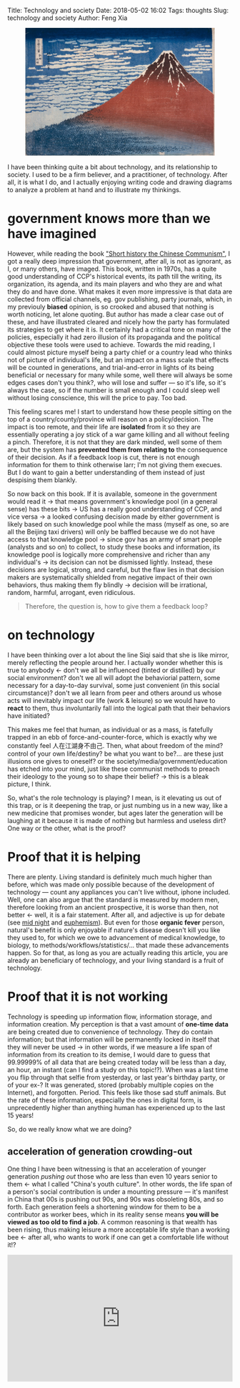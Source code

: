 Title: Technology and society
Date: 2018-05-02 16:02
Tags: thoughts
Slug: technology and society
Author: Feng Xia

<figure class="col s12">
  <img src="/images/fuji.jpg"/>
</figure>


I have been thinking quite a bit about technology, and its
relationship to society. I used to be a firm believer, and a
practitioner, of technology. After all, it is what I do, and I
actually enjoying writing code and drawing diagrams to analyze a
problem at hand and to illustrate my thinkings.

# government knows more than we have imagined

However, while reading the book ["Short history the Chinese
Communism"][4], I got a really deep impression that government, after
all, is not as ignorant, as I, or many others, have imaged. This book,
written in 1970s, has a quite good understanding of CCP's historical
events, its path till the writing, its organization, its agenda, and
its main players and who they are and what they do and have done. What
makes it even more impressive is that data are collected from official
channels, eg. gov publishing, party journals, which, in my previouly
__biased__ opinion, is so crooked and abused that nothing is worth
noticing, let alone quoting. But author has made a clear case out of
these, and have illustrated cleared and nicely how the party has
formulated its strategies to get where it is. It certainly had a
critical tone on many of the policies, especially it had zero illusion
of its propaganda and the political objective these tools were used to
achieve. Towards the mid reading, I could almost picture myself being
a party chief or a country lead who thinks not of picture of
individual's life, but an impact on a mass scale that effects will be
counted in generations, and trial-and-error in lights of its being
beneficial or necessary for many while some, well there will always be
some edges cases don't you think?, who will lose and suffer &mdash; so
it's life, so it's always the case, so if the number is small enough
and I could sleep well without losing conscience, this will the price
to pay. Too bad.

[4]: https://www.amazon.com/Short-History-Chinese-Communism-Franklin/dp/0138094187/ref=sr_1_1?ie=UTF8&qid=1525356168&sr=8-1&keywords=short+history+of+the+chinese+communism

This feeling scares me! I start to understand how these people sitting
on the top of a country/county/province will reason on a
policy/decision. The impact is too remote, and their life are
**isolated** from it so they are essentially operating a joy stick of
a war game killing and all without feeling a pinch. Therefore, it is
not that they are dark minded, well some of them are, but the system
has **prevented them from relating to** the consequence of their
decision. As if a feedback loop is cut, there is not enough
information for them to think otherwise larr; I'm not giving them
execues. But I do want to gain a better understanding of them instead
of just despising them blankly.

So now back on this book. If it is available, someone in the
government would read it &rarr; that means government's knowledge pool
(in a general sense) has these bits &rarr; US has a really good
understanding of CCP, and vice versa &rarr; a looked confusing
decision made by either government is likely based on such knowledge
pool while the mass (myself as one, so are all the Beijing taxi
drivers) will only be baffled because we do not have access to that
knowledge pool &rarr; since gov has an army of smart people (analysts
and so on) to collect, to study these books and information, its
knowledge pool is logically more comprehensive and richer than any
individual's &rarr; its decision can not be dismissed
lightly. Instead, these decisions are logical, strong, and careful,
but the flaw lies in that decision makers are systematically shielded
from negative impact of their own behaviors, thus making them fly
blindly &rarr; decision will be irrational, random, harmful, arrogant,
even ridiculous.

> Therefore, the question is, how to give them a feedback loop?

# on technology

I have been thinking over a lot about the line Siqi said that she is
like mirror, merely reflecting the people around her. I actually
wonder whether this is true to anybody &larr; don't we all be
influenced (tinted or distilled) by our social environment?  don't we
all will adopt the behaviorial pattern, some necessary for a
day-to-day survival, some just convenient (in this social
circumstance)? don't we all learn from peer and others around us whose
acts will inevitably impact our life (work & leisure) so we would have
to **react** to them, thus involuntarily fall into the logical path
that their behaviors have initiated?

This makes me feel that human, as individual or as a mass, is
fatefully trapped in an ebb of force-and-counter-force, which is
exactly why we constantly feel 人在江湖身不由己. Then, what about
freedom of the mind? control of your own life/destiny? be what you
want to be?... are these just illusions one gives to oneself? or the
society/media/government/education has etched into your mind, just
like these communist methods to preach their ideology to the young so
to shape their belief? &rarr; this is a bleak picture, I think.

So, what's the role technology is playing? I mean, is it elevating us
out of this trap, or is it deepening the trap, or just numbing us in a
new way, like a new medicine that promises wonder, but ages later the
generation will be laughing at it because it is made of nothing but
harmless and useless dirt? One way or the other, what is the proof?

# Proof that it is helping

There are plenty. Living standard is definitely much much higher than
before, which was made only possible because of the development of
technology &mdash; count any appliances you can't live without, iphone
included. Well, one can also argue that the standard is measured by
modern men, therefore looking from an ancient prospective, it is worse
than then, not better &larr; well, it is a fair statement. After all,
and adjective is up for debate (see [mid night][1] and
[euphemism][2]). But even for those **organic fever** person,
natural's benefit is only enjoyable if nature's disease doesn't kill
you like they used to, for which we owe to advancement of medical
knowledge, to biology, to methods/workflows/statistics/... that made
these advancements happen. So for that, as long as you are actually
reading this article, you are already an beneficiary of technology,
and your living standard is a fruit of technology.

[1]: {filename}/thoughts/mid%20night.md
[2]: {filename}/thoughts/euphemism.md

# Proof that it is not working

Technology is speeding up information flow, information storage, and
information creation. My perception is that a vast amount of **one-time
data** are being created due to convenience of technology. They do
contain information; but that information will be permanently locked
in itself that they will never be used &rarr; in other words, if we
measure a life span of information from its creation to its demise, I
would dare to guess that 99.99999% of all data that are being created
today will be less than a day, an hour, an instant (can I find a study on
this topic!?). When was a last time you flip through that selfie from
yesterday, or last year's birthday party, or of your ex-? It was
generated, stored (probably multiple copies on the Internet), and
forgotten. Period. This feels like those sad stuff animals. But the
rate of these information, especially the ones in digital form, is
unprecedently higher than anything human has experienced up to the
last 15 years!

So, do we really know what we are doing?

## acceleration of generation crowding-out

One thing I have been witnessing is that an acceleration of younger
generation _pushing out_ those who are less than even 10 years senior
to them &larr; what I called "China's youth culture".  In other words,
the life span of a person's social contribution is under a mounting
pressure &mdash; it's manifest in China that 00s is pushing out 90s,
and 90s was obsoleting 80s, and so forth. Each generation feels a
shortening window for them to be a contributor as worker bees, which
in its reality sense means **you will be viewed as too old to find a
job**. A common reasoning is that wealth has been rising, thus making
leisure a more acceptable life style than a working bee &larr; after
all, who wants to work if one can get a comfortable life without it!?

<div class="center" style="max-width:854px">
  <div style="position:relative;height:0;padding-bottom:56.25%">
    <iframe src="https://embed.ted.com/talks/jared_diamond_how_societies_can_grow_old_better"
            width="854" height="480"
            style="position:absolute;left:0;top:0;width:100%;height:100%"
            frameborder="0"
            scrolling="no" allowfullscreen>
      
    </iframe>
  </div>
</div>

But the ["Grow old better"][3] by Jared Diamond has another point
&mdash; the Internet is now a repository of human knowledge. It
enables the young with access to information that were previously
unattainable unless you were privileged (priest) and old enough
(elders in a tribe).  Btw, they also operate those devices much better
than older generations. Therefore, they should legitimately feel
**empowered** and on par with senior peers. The competitive advantage
of an older generation lies in their **experience** &larr; gained by
internalizing these information and by practicing them (and failed
more times over time). But then, how many in that generation holds up
to that!? Few. Most people are not only lazy thinker, but lazy
practitioner &rarr; they hear, but hearing is not
listening. Therefore, new crops in their 20s are not only equipped
with the same information, but are hungrier (socially), cheaper
(financially), healthier, and can be over-worked without breaking down
or revolution. 


[3]: https://www.youtube.com/watch?v=yPGwA7t6bpI

As a captalist, whom would you pick?

## can information lead to democracy?

Another hope of technology is that information transparency brings
accountability, thus leaning towards democracy. It can be said that
Arab Spring and many others were exactly that. But then, there is the
GFW which we can conveniently blame for its backwardness.

But how about many poor/developing countries/continent whose
population has access to Youtube, but remained to be war plagued,
struggling with basic human needs!? Cambodia doesn't ban Youtube.  But
even those who own a phone are busy making ends meet, and thoughts of
self-education via these only resources have to be secondary at
best. 

And among rich countries, information is not too little, but too much.
Many of them are manufactured, manipulated, false, are skewing mass
opinion under the cover of data analysis, AI, or simply,
technology. If wealth of information is causal to a _good_ society,
then it is not showing its effect. Facebook falls into a fiasco of
Cambridge Analytics. Is it really wrong to piece together a _social
profile_ of a voter in technology so to influence his/her vote? After
all, didn't users give Facebook those data at the first place? and to
ask them draw a line within which their data CAN be used, are they
capable to describe, explain, let alone enforce!?

I used to think there is an arm race between computer technology
(cloud computing comes to mind) and evils like the GFW. I know for
sure technology side will win. But I was also thinking a free
information flow is good for everybody, and will bring enlightenment,
reasoning, you know, all the good stuff. But I am becoming more and
more pessimistic about this view now. 

The goal can be achieved:

1. Access to information.
2. Information is factual.
3. Reader will read this information.
4. S/he will internalize it (understands its meaning/intention).
5. S/he can learn from it.

... the more I'm writing down this list, the more I feel there is no
hope. The condition chain will break down as early as #2!

I don't know. Technology is the best thing we know so far. It's not a
wonder pill, not even a happy pill. It's a method better than
none. Maybe just focus on getting #1 done, and let human carry his own
fate from that point on.

God bless us all.


